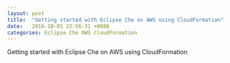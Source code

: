 ```yaml
---
layout: post
title:  "Getting started with Eclipse Che on AWS using CloudFormation"
date:   2016-10-01 22:56:31 +0000
categories: Eclipse Che AWS CloudFormation
---
```


Getting started with Eclipse Che on AWS using CloudFormation
